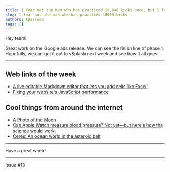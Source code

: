 ```yaml
---
title: I fear not the man who has practiced 10,000 kicks once, but I fear the man who has practiced one kick 10,000 times. - Bruce Lee
slug: I-fear-not-the-man-who-has-practiced-10000-kicks
authors: tparsons
tags: []
---
```

Hey team!

Great work on the Google ads release. We can see the finish line of phase 1. Hopefully, we can get it out to vSplash next week and see how it all goes.
<!-- truncate -->

---

## Web links of the week

- [A live editable Markdown editor that lets you add cells like Excel!](https://tenno.app/)
- [Fixing your website's JavaScript performance](https://developer.mozilla.org/en-US/blog/fix-javascript-performance/)

## Cool things from around the internet

- [A Photo of the Moon](https://www.thisiscolossal.com/2024/10/darya-kawa-mirza-moon-photos/)
- [Can Apple Watch measure blood pressure? Not yet—but here's how the science would work.](https://www.empirical.health/blog/apple-watch-blood-pressure/)
- [Ceres: An ocean world in the asteroid belt](https://www.astronomy.com/science/ceres-an-ocean-world-in-the-asteroid-belt/)

---

Have a great week!

---

Issue #13
